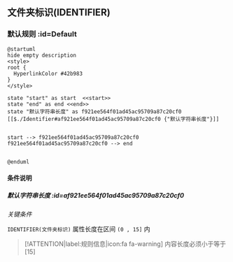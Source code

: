 ## 文件夹标识(IDENTIFIER) <!-- {docsify-ignore-all} -->

   

### 默认规则 :id=Default

```plantuml
@startuml
hide empty description
<style>
root {
  HyperlinkColor #42b983
}
</style>

state "start" as start  <<start>>
state "end" as end <<end>>
state "默认字符串长度" as f921ee564f01ad45ac95709a87c20cf0 [[$./Identifier#af921ee564f01ad45ac95709a87c20cf0 {"默认字符串长度"}]]


start --> f921ee564f01ad45ac95709a87c20cf0 
f921ee564f01ad45ac95709a87c20cf0 --> end 


@enduml
```

#### 条件说明

##### 默认字符串长度 :id=af921ee564f01ad45ac95709a87c20cf0


*关键条件*


`IDENTIFIER(文件夹标识)` 属性长度在区间 `(0 , 15]` 内

> [!ATTENTION|label:规则信息|icon:fa fa-warning]
> 内容长度必须小于等于[15]







